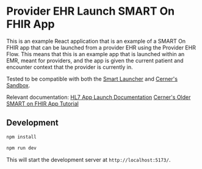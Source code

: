 # Provider EHR Launch SMART On FHIR App

This is an example React application that is an example of a SMART On FHIR app that can be launched from a provider EHR using the Provider EHR Flow. This means that this is an example app that is launched within an EMR, meant for providers, and the app is given the current patient and encounter context that the provider is currently in.

Tested to be compatible with both the [Smart Launcher](https://launch.smarthealthit.org) and [Cerner's Sandbox](https://code-console.cerner.com/).

Relevant documentation:
[HL7 App Launch Documentation](https://build.fhir.org/ig/HL7/smart-app-launch/app-launch.html)
[Cerner's Older SMART on FHIR App Tutorial](https://engineering.cerner.com/smart-on-fhir-tutorial/)

## Development

```bash
npm install
```

```bash
npm run dev
```

This will start the development server at `http://localhost:5173/`.
